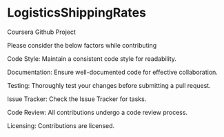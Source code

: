 # LogisticsShippingRates
Coursera Github Project

Please consider the below factors while contributing

 Code Style:
 Maintain a consistent code style for readability.
 
 Documentation:
 Ensure well-documented code for effective collaboration.
 
 Testing:
 Thoroughly test your changes before submitting a pull request.
 
 Issue Tracker:
 Check the Issue Tracker for tasks.
 
 Code Review:
 All contributions undergo a code review process.
 
 Licensing:
 Contributions are licensed.
